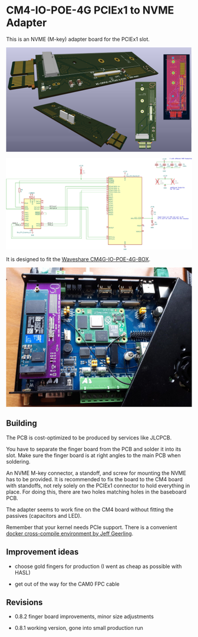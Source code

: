 # CM4-IO-POE-4G PCIEx1 to NVME Adapter

This is an NVME (M-key) adapter board for the PCIEx1 slot.

![PCB renderings](doc/preview_pcb.png)

![PCB renderings](doc/preview_sch.png)

It is designed to fit the [Waveshare CM4G-IO-POE-4G-BOX](https://www.waveshare.com/wiki/Compute_Module_4_PoE_4G_Board#Isolation_GPIO.2FI2C).

![adapter in use](doc/IMG_20230401_140919_resized.jpg)

## Building

The PCB is cost-optimized to be produced by services like JLCPCB.

You have to separate the finger board from the PCB and solder it into its slot.
Make sure the finger board is at right angles to the main PCB when soldering.

An NVME M-key connector, a standoff, and screw for mounting the NVME has to be provided.
It is recommended to fix the board to the CM4 board with standoffs, not rely solely on the PCIEx1 connector to hold everything in place. For doing this, there are two holes matching holes in the baseboard PCB.

The adapter seems to work fine on the CM4 board without fitting the passives (capacitors and LED).

Remember that your kernel needs PCIe support. There is a convenient [docker cross-compile environment by Jeff Geerling](https://github.com/geerlingguy/raspberry-pi-pcie-devices/tree/master/extras/cross-compile).

## Improvement ideas

 * choose gold fingers for production (I went as cheap as possible with HASL)

 * get out of the way for the CAM0 FPC cable

## Revisions

 * 0.8.2 finger board improvements, minor size adjustments

 * 0.8.1 working version, gone into small production run


